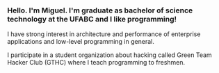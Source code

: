 ### Hello. I'm Miguel. I'm graduate as bachelor of science technology at the UFABC and I like programming!

I have strong interest in architecture and performance of enterprise applications and low-level programming in general.

I participate in a student organization about hacking called Green Team Hacker Club (GTHC) where I teach programming to freshmen.

